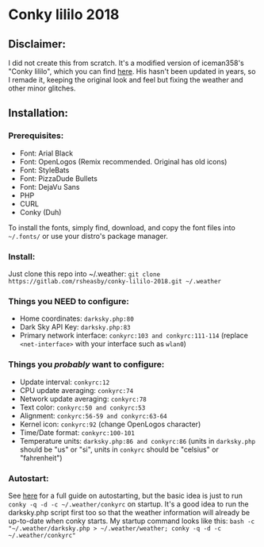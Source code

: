 # Conky lililo 2018

## Disclaimer:

I did not create this from scratch. It's a modified version of iceman358's "Conky lililo", which you can find [here](https://www.deviantart.com/iceman358/art/Conky-lililo-356227018). His hasn't been updated in years, so I remade it, keeping the original look and feel but fixing the weather and other minor glitches.

## Installation:

### Prerequisites:

* Font: Arial Black
* Font: OpenLogos (Remix recommended. Original has old icons)
* Font: StyleBats
* Font: PizzaDude Bullets
* Font: DejaVu Sans
* PHP
* CURL
* Conky (Duh)

To install the fonts, simply find, download, and copy the font files into `~/.fonts/` or use your distro's package manager.
 
### Install:

Just clone this repo into ~/.weather:
`git clone https://gitlab.com/rsheasby/conky-lililo-2018.git ~/.weather`

### Things you **NEED** to configure:

* Home coordinates: `darksky.php:80`
* Dark Sky API Key: `darksky.php:83`
* Primary network interface: `conkyrc:103 and conkyrc:111-114` (replace `<net-interface>` with your interface such as `wlan0`)
	
### Things you *probably* want to configure:

* Update interval: `conkyrc:12`
* CPU update averaging: `conkyrc:74`
* Network update averaging: `conkyrc:78`
* Text color: `conkyrc:50 and conkyrc:53`
* Alignment: `conkyrc:56-59 and conkyrc:63-64`
* Kernel icon: `conkyrc:92` (change OpenLogos character)
* Time/Date format: `conkyrc:100-101`
* Temperature units: `darksky.php:86 and conkyrc:86` (units in `darksky.php` should be "us" or "si", units in `conkyrc` should be "celsius" or "fahrenheit")

### Autostart:

See [here](https://wiki.archlinux.org/index.php/autostarting) for a full guide on autostarting, but the basic idea is just to run `conky -q -d -c ~/.weather/conkyrc` on startup. It's a good idea to run the darksky.php script first too so that the weather information will already be up-to-date when conky starts. My startup command looks like this: `bash -c "~/.weather/darksky.php > ~/.weather/weather; conky -q -d -c ~/.weather/conkyrc"`

